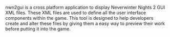 nwn2gui is a cross platform application to display Neverwinter Nights 2 GUI XML files. These XML files are used to define all the user interface components within the game. This tool is designed to help developers create and alter these files by giving them a easy way to preview their work before putting it into the game.